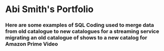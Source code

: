 # Abi Smith's Portfolio
### Here are some examples of SQL Coding used to merge data from old catalogue to new catalogues for a streaming service migrating an old catalogue of shows to a new catalog for Amazon Prime Video 
